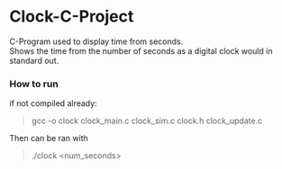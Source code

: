 # Clock-C-Project

 C-Program used to display time from seconds.  
 Shows the time from the number of seconds as a digital clock would in standard out.  
 
### How to run 

if not compiled already:  
> gcc -o clock clock_main.c clock_sim.c clock.h clock_update.c  

Then can be ran with  

> ./clock <num_seconds>  
